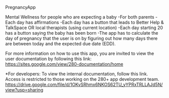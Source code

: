 PregnancyApp

Mental Wellness for people who are expecting a baby
-For both parents
-Each day has affirmations 
-Each day has a button that leads to Better Help & TalkSpace OR local therapists (using current location)
-Each day starting 20 has a button saying the baby has been born
-The app has to calculate the day of pregnancy that the user is on by figuring out how many days there are between today and the expected due date (EDD).

For more information on how to use this app, you are invited to view the user documentation by following this link: https://sites.google.com/view/280-documentation/home

*For developers: To view the internal documentation, follow this link. Access is restricted to those working on the 280+ app development team. https://drive.google.com/file/d/1OKvSRhmx6NKOS62TU_yYPRxTRLLAJd5N/view?usp=sharing
